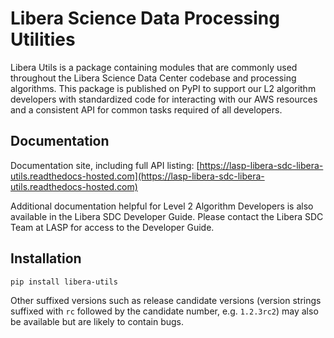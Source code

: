 # Libera Science Data Processing Utilities

Libera Utils is a package containing modules that
are commonly used throughout the Libera Science Data Center codebase and processing algorithms. This package is
published on PyPI to support our L2 algorithm developers with standardized code for interacting with our AWS resources
and a consistent API for common tasks required of all developers.

## Documentation

Documentation site, including full API listing: [https://lasp-libera-sdc-libera-utils.readthedocs-hosted.com](https://lasp-libera-sdc-libera-utils.readthedocs-hosted.com)

Additional documentation helpful for Level 2 Algorithm Developers is also available in the Libera SDC Developer Guide.
Please contact the Libera SDC Team at LASP for access to the Developer Guide.

## Installation

```bash
pip install libera-utils
```

Other suffixed versions such as release candidate versions
(version strings suffixed with `rc` followed by the candidate number, e.g. `1.2.3rc2`)
may also be available but are likely to contain bugs.
